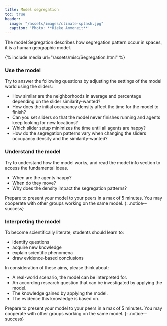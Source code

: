 ```yaml
---
title: Model segregation
toc: true 
header: 
  image: "/assets/images/climate-splash.jpg"
  caption: 'Photo: **Rieke Ammoneit**'
---
```



The model Segregation describes how segregation pattern occur in spaces, it is a human geographic model. 

<!--more-->

{% include media url="/assets/misc/Segregation.html" %}

### Use the model

Try to answer the following questions by adjusting the settings of the model world using the sliders:

* How similar are the neighborhoods in average and percentage depending on the slider similarity-wanted?
* How does the initial occupancy density affect the time for the model to finish? 
* Can you set sliders so that the model never finishes running and agents keep looking for new locations? 
* Which slider setup minimizes the time until all agents are happy?
* How do the segregation patterns vary when changing the sliders occupancy density and the similarity-wanted?

### Understand the model
Try to understand how the model works, and read the model info section to access the fundamental ideas.

* When are the agents happy?
* When do they move?
* Why does the density impact the segregation patterns?

Prepare to present your model to your peers in a max of 5 minutes. You may cooperate with other groups working on the same model.
{: .notice--success}

### Interpreting the model
To become scientifically literate, students should learn to:

* identify questions
* acquire new knowledge
* explain scientific phenomena
* draw evidence-based conclusions

In consideration of these aims, please think about:

* A real-world scenario, the model can be interpreted for.
* An according research question that can be investigated by applying the model.
* The knowledge gained by applying the model.
* The evidence this knowledge is based on.

Prepare to present your model to your peers in a max of 5 minutes. You may cooperate with other groups working on the same model.
{: .notice--success}
